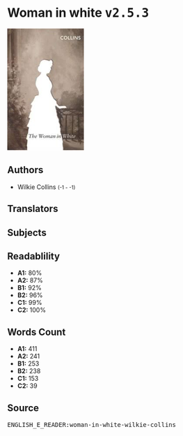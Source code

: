 # Woman in white <kbd>v2.5.3</kbd>

![](./cover.medium.jpg "")

## Authors


 - Wilkie Collins <small>(-1 - -1)</small>

## Translators



## Subjects



## Readablility


 - **A1:** 80%
 - **A2:** 87%
 - **B1:** 92%
 - **B2:** 96%
 - **C1:** 99%
 - **C2:** 100%

## Words Count


 - **A1:** 411
 - **A2:** 241
 - **B1:** 253
 - **B2:** 238
 - **C1:** 153
 - **C2:** 39

## Source


<kbd>ENGLISH_E_READER:woman-in-white-wilkie-collins</kbd>
